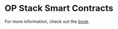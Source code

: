 # OP Stack Smart Contracts

For more information, check out the [book][book].

[book]: https://devdocs.cpchain.com/contracts-bedrock
